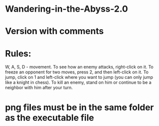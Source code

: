 # Wandering-in-the-Abyss-2.0
# Version with comments
# Rules:
W, A, S, D - movement.
To see how an enemy attacks, right-click on it.
To freeze an opponent for two moves, press 2, and then left-click on it.
To jump, click on 1 and left-click where you want to jump (you can only jump like a knight in chess).
To kill an enemy, stand on him or continue to be a neighbor with him after your turn.
# png files must be in the same folder as the executable file
